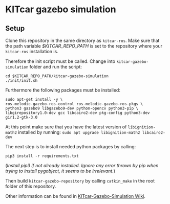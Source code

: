 # KITcar gazebo simulation

## Setup

Clone this repository in the same directory as `kitcar-ros`. Make sure that the path variable *$KITCAR_REPO_PATH* is set to the repository where your `kitcar-ros` installation is.

Therefore the init script must be called. Change into `kitcar-gazebo-simulation` folder and run the script:
```
cd $KITCAR_REPO_PATH/kitcar-gazebo-simulation
./init/init.sh

```
Furthermore the following packages must be installed:
```
sudo apt-get install -y \
ros-melodic-gazebo-ros-control ros-melodic-gazebo-ros-pkgs \
python3 gazebo9 libgazebo9-dev python-opencv python3-pip \
libgirepository1.0-dev gcc libcairo2-dev pkg-config python3-dev gir1.2-gtk-3.0 
```

At this point make sure that you have the latest version of `libignition-math2` installed by running:
```sudo apt upgrade libignition-math2 libcairo2-dev```

The next step is to install needed python packages by calling:

```
pip3 install -r requirements.txt
```
(*Install pip3 if not already installed. Ignore any error thrown by pip when trying to install pygobject, it seems to be irrelevant.*)

Then build `kitcar-gazebo-repository` by calling `catkin_make` in the root folder of this repository.

Other information can be found in [KITcar-Gazebo-Simulation Wiki](https://wiki.kitcar-team.de/doku.php?id=technik:systemstruktur:simulation:start).

